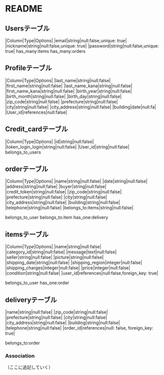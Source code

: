 
# README

## Usersテーブル

|Column|Type|Options|
|email|string|null:false,unique: true|
|nickname|string|null:false,unique: true|
|password|string|null:false,unique: true|
has_many:items
has_many:orders

## Profileテーブル

|Column|Type|Options|
|last_name|string|null:false|
|first_name|string|null:false|
|last_name_kana|string|null:false|
|first_name_kana|string|null:false|
|birth_year|string|null:false|
|birth_month|string|null:false|
|birth_day|string|null:false|
|zip_code|string|null:false|
|prefecture|string|null:false|
|city|string|null:false|
|city_address|string|null:false|
|building|date|null:fa|
|User_id|references|null:false|

## Credit_cardテーブル

|Column|Type|Options|
|id|string|null:false|
|token_login_login|string|null:false|
|User_id|string|null:false|
belongs_to_users


## orderテーブル

|Column|Type|Options|
|name|string|null:false|
|date|string|null:false|
|address|string|null:false|
|buyer|string|null:false|
|credit_token|string|null:false|
|zip_code|string|null:false|
|prefecture|string|null:false|
|city|string|null:false|
|city_address|string|null:false|
|building|string|null:false|
|telephone|string|null:false|
|belongs_to:items|string|null:false|


belongs_to_user
belongs_to:item
has_one:delivery

## itemsテーブル

|Column|Type|Options|
|name|string|null:false|
|category_id|string|null:false|
|message|text|null:false|
|seller|string|null:false|
|picture|string|null:false|
|shipping_date|string|null:false|
|shipping_region|integer|null:false|
|shipping_charges|integer|null:false|
|price|integer|null:false|
|condition|string|null:false|
|user_id|references|null:false,foreign_key: true|

belongs_to_user
has_one:order

## deliveryテーブル

|name|string|null:false|
|zip_code|string|null:false|
|prefecture|string|null:false|
|city|string|null:false|
|city_address|string|null:false|
|building|string|null:false|
|telephone|string|null:false|
|order_id|references|null: false, foreign_key: true|

belongs_to:order


### Association
（ここに追記していく）


